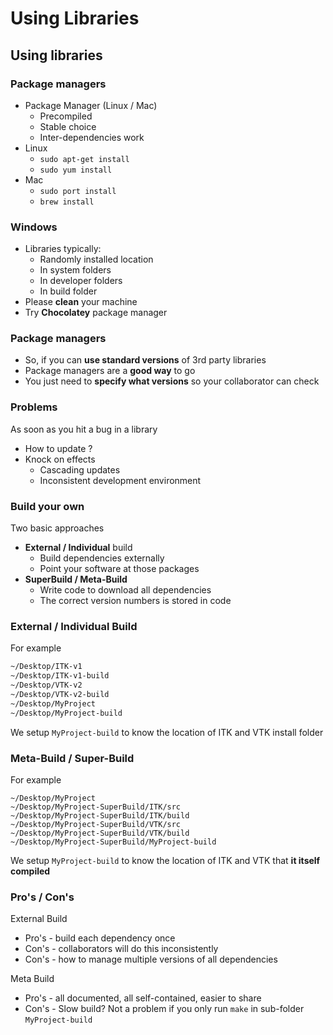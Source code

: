 # Using Libraries

## Using libraries

### Package managers

* Package Manager (Linux / Mac)
    * Precompiled
    * Stable choice
    * Inter-dependencies work
* Linux
    * ```sudo apt-get install```
    * ```sudo yum install```
* Mac    
    * ```sudo port install```
    * ```brew install```
    

### Windows

* Libraries typically:
    * Randomly installed location
    * In system folders
    * In developer folders
    * In build folder
* Please **clean** your machine
* Try **Chocolatey** package manager


### Package managers

* So, if you can **use standard versions** of 3rd party libraries
* Package managers are a **good way** to go
* You just need to **specify what versions** so your collaborator can check


### Problems

As soon as you hit a bug in a library

* How to update ?
* Knock on effects
  * Cascading updates
  * Inconsistent development environment
        

### Build your own

Two basic approaches

* **External / Individual** build
  * Build dependencies externally
  * Point your software at those packages
* **SuperBuild / Meta-Build**
  * Write code to download all dependencies
  * The correct version numbers is stored in code
        

### External / Individual Build

For example

```bash
~/Desktop/ITK-v1
~/Desktop/ITK-v1-build
~/Desktop/VTK-v2
~/Desktop/VTK-v2-build
~/Desktop/MyProject
~/Desktop/MyProject-build
```

We setup ```MyProject-build``` to know the location of ITK and VTK install folder
       

### Meta-Build / Super-Build

For example

```
~/Desktop/MyProject
~/Desktop/MyProject-SuperBuild/ITK/src
~/Desktop/MyProject-SuperBuild/ITK/build
~/Desktop/MyProject-SuperBuild/VTK/src
~/Desktop/MyProject-SuperBuild/VTK/build
~/Desktop/MyProject-SuperBuild/MyProject-build
```

We setup ```MyProject-build``` to know the location of ITK and VTK that **it itself compiled**


### Pro's / Con's

External Build

* Pro's - build each dependency once
* Con's - collaborators will do this inconsistently
* Con's - how to manage multiple versions of all dependencies

Meta Build

* Pro's - all documented, all self-contained, easier to share
* Con's - Slow build? Not a problem if you only run ```make``` in sub-folder ```MyProject-build```
